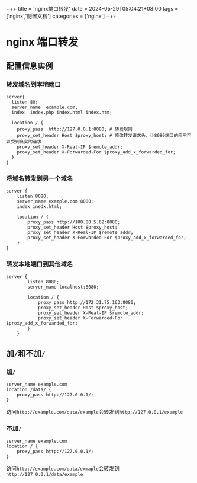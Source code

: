 +++
title = 'nginx端口转发'
date = 2024-05-29T05:04:21+08:00
tags = ['nginx','配置文档']
categories = ['nginx']
+++

<!--more-->

# nginx 端口转发

## 配置信息实例

### 转发域名到本地端口

```nginx
server{
  listen 80;
  server_name  example.com;
  index  index.php index.html index.htm;

  location / {
    proxy_pass  http://127.0.0.1:8080; # 转发规则
    proxy_set_header Host $proxy_host; # 修改转发请求头，让8080端口的应用可以受到真实的请求
    proxy_set_header X-Real-IP $remote_addr;
    proxy_set_header X-Forwarded-For $proxy_add_x_forwarded_for;
  }
}
```

### 将域名转发到另一个域名

```nginx
server {
    listen 8080;
    server_name example.com:8080;
    index inedx.html;

    location / {
        proxy_pass http://100.80.5.62:8080;
        proxy_set_header Host $proxy_host;
        proxy_set_header X-Real-IP $remote_addr;
        proxy_set_header X-Forwarded-For $proxy_add_x_forwarded_for;
    }
}
```

### 转发本地端口到其他域名

```nginx
server {
        listen 8080;
        server_name localhost:8080;

        location / {
            proxy_pass http://172.31.75.163:8080;
            proxy_set_header Host $proxy_host;
            proxy_set_header X-Real-IP $remote_addr;
            proxy_set_header X-Forwarded-For $proxy_add_x_forwarded_for;
        }
    }
```

## 加`/`和不加`/`

### 加`/`

```nginx
server_name example.com
location /data/ {
    proxy_pass http://127.0.0.1/;
}
```

访问`http://example.com/data/example`会转发到`http://127.0.0.1/example`

### 不加`/`

```nginx
server_name example.com
location / {
    proxy_pass http://127.0.0.1/;
}
```

访问`http://example.com/data/exmaple`会转发到`http://127.0.0.1/data/example`
